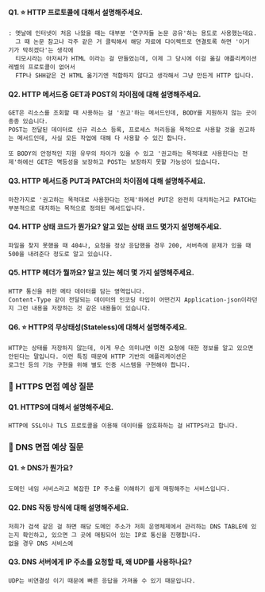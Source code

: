 

#### Q1. ⭐️ HTTP 프로토콜에 대해서 설명해주세요.
```
: 옛날에 인터넷이 처음 나왔을 때는 대부분 '연구자들 논문 공유'하는 용도로 사용했는데요.
  그 때 논문 참고나 각주 같은 거 클릭해서 해당 자료에 다이렉트로 연결토록 하면 '이거 기가 막히겠다'는 생각에
  티모시라는 아저씨가 HTML 이라는 걸 만들었는데, 이제 그 당시에 이걸 옮길 애플리케이션 레벨의 프로토콜이 없어서
  FTP나 SHH같은 건 HTML 옮기기엔 적합하지 않다고 생각해서 그냥 만든게 HTTP 입니다.
```


#### Q2. HTTP 메서드중 GET과 POST의 차이점에 대해 설명해주세요.
```
GET은 리소스를 조회할 때 사용하는 걸 '권고'하는 메서드인데, BODY를 지원하지 않는 곳이 종종 있습니다.
﻿POST는 전달된 데이터로 신규 리소스 등록, 프로세스 처리등을 목적으로 사용할 것을 권고하는 메서드인데, 사실 모든 작업에 대해 다 사용할 수 있긴 합니다.

또 BODY의 안정적인 지원 유무의 차이가 있을 수 있고 '권고하는 목적대로 사용한다는 전제'하에선 GET은 멱등성을 보장하고 POST는 보장하지 못할 가능성이 있습니다.

```

#### Q3. HTTP 메서드중 PUT과 PATCH의 차이점에 대해 설명해주세요.
```
마찬가지로 '권고하는 목적대로 사용한다는 전제'하에선 PUT은 완전히 대치하는거고 PATCH는 부분적으로 대치하는 목적으로 정의된 메서드입니다.

```

#### Q4. HTTP 상태 코드가 뭔가요? 알고 있는 상태 코드 몇가지 설명해주세요.
```
파일을 찾지 못했을 때 404나, 요청을 정상 응답했을 경우 200, 서버측에 문제가 있을 때 500을 내려준다 정도로 알고 있습니다.
```

#### Q5. HTTP 헤더가 뭘까요? 알고 있는 헤더 몇 가지 설명해주세요.
```
HTTP 통신을 위한 메타 데이터를 담는 영역입니다.
Content-Type 같이 전달되는 데이터의 인코딩 타입이 어떤건지 Application-json이라던지 그런 내용을 저장하는 것 같은 내용들이 있습니다.

```

#### Q6. ⭐️ HTTP의 무상태성(Stateless)에 대해서 설명해주세요.
```
HTTP는 상태를 저장하지 않는데, 이게 무슨 의미냐면 이전 요청에 대한 정보를 알고 있으면 안된다는 말입니다. 이런 특징 때문에 HTTP 기반의 애플리케이션은
로그인 등의 기능 구현을 위해 별도 인증 시스템을 구현해야 합니다.
```


### 📎 HTTPS 면접 예상 질문

#### Q1. HTTPS에 대해서 설명해주세요.
```
HTTP에 SSL이나 TLS 프로토콜을 이용해 데이터를 암호화하는 걸 HTTPS라고 합니다.
```

### 📎 DNS 면접 예상 질문

#### Q1. ⭐️ DNS가 뭔가요?
```
도메인 네임 서비스라고 복잡한 IP 주소를 이해하기 쉽게 매핑해주는 서비스입니다.
```
#### Q2. DNS 작동 방식에 대해 설명해주세요.
```
저희가 검색 같은 걸 하면 해당 도메인 주소가 저희 운영체제에서 관리하는 DNS TABLE에 있는지 확인하고, 있으면 그 곳에 매핑되어 있는 IP로 통신을 진행합니다.
없을 경우 DNS 서비스에 
```

#### Q3. DNS 서버에게 IP 주소를 요청할 때, 왜 UDP를 사용하나요?
```
UDP는 비연결성 이기 때문에 빠른 응답을 가져올 수 있기 때문입니다.
```
